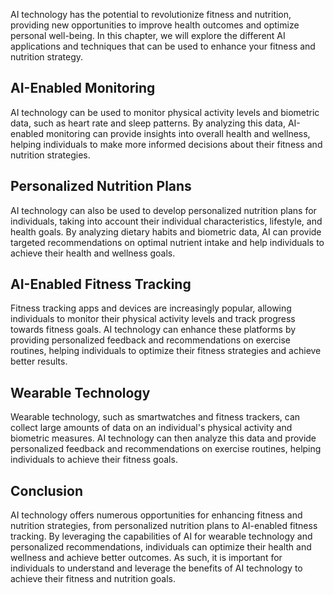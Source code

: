 

AI technology has the potential to revolutionize fitness and nutrition, providing new opportunities to improve health outcomes and optimize personal well-being. In this chapter, we will explore the different AI applications and techniques that can be used to enhance your fitness and nutrition strategy.

AI-Enabled Monitoring
---------------------

AI technology can be used to monitor physical activity levels and biometric data, such as heart rate and sleep patterns. By analyzing this data, AI-enabled monitoring can provide insights into overall health and wellness, helping individuals to make more informed decisions about their fitness and nutrition strategies.

Personalized Nutrition Plans
----------------------------

AI technology can also be used to develop personalized nutrition plans for individuals, taking into account their individual characteristics, lifestyle, and health goals. By analyzing dietary habits and biometric data, AI can provide targeted recommendations on optimal nutrient intake and help individuals to achieve their health and wellness goals.

AI-Enabled Fitness Tracking
---------------------------

Fitness tracking apps and devices are increasingly popular, allowing individuals to monitor their physical activity levels and track progress towards fitness goals. AI technology can enhance these platforms by providing personalized feedback and recommendations on exercise routines, helping individuals to optimize their fitness strategies and achieve better results.

Wearable Technology
-------------------

Wearable technology, such as smartwatches and fitness trackers, can collect large amounts of data on an individual's physical activity and biometric measures. AI technology can then analyze this data and provide personalized feedback and recommendations on exercise routines, helping individuals to achieve their fitness goals.

Conclusion
----------

AI technology offers numerous opportunities for enhancing fitness and nutrition strategies, from personalized nutrition plans to AI-enabled fitness tracking. By leveraging the capabilities of AI for wearable technology and personalized recommendations, individuals can optimize their health and wellness and achieve better outcomes. As such, it is important for individuals to understand and leverage the benefits of AI technology to achieve their fitness and nutrition goals.
